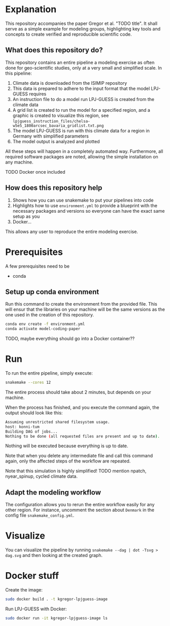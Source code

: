 # Explanation

This repository accompanies the paper Gregor et al. "TODO title". It shall serve as a simple example for modeling groups, highlighting key tools and concepts to create verified and reproducible scientific code.

## What does this repository do?

This repository contains an entire pipeline a modeling exercise as often done for geo-scientific studies, only at a very small and simplified scale.
In this pipeline:
1. Climate data is downloaded from the ISIMIP repository 
2. This data is prepared to adhere to the input format that the model LPJ-GUESS requires
3. An instruction file to do a model run LPJ-GUESS is created from the climate data
4. A grid list is created to run the model for a specified region, and a graphic is created to visualize this region, see `lpjguess_instruction_files/chelsa-w5e5_1800arcsec_bavaria_gridlist.txt.png`
4. The model LPJ-GUESS is run with this climate data for a region in Germany with simplified parameters
5. The model output is analyzed and plotted

All these steps will happen in a completely automated way.
Furthermore, all required software packages are noted, allowing the simple installation on any machine.

TODO Docker once included

## How does this repository help

1. Shows how you can use snakemake to put your pipelines into code
2. Highlights how to use `environment.yml` to provide a blueprint with the necessary packages and versions so everyone can have the exact same setup as you
3. Docker...

This allows any user to reproduce the entire modeling exercise.

# Prerequisites

A few prerequisites need to be
- conda

## Setup up conda environment

Run this command to create the environment from the provided file. This will ensur that the libraries on your machine will be the same versions as the one used in the creation of this repository.
```bash
conda env create -f environment.yml
conda activate model-coding-paper
```


TODO, maybe everything should go into a Docker container??


# Run

To run the entire pipeline, simply execute:
```bash
snakemake --cores 12
```
The entire process should take about 2 minutes, but depends on your machine.

When the process has finished, and you execute the command again, the output should look like this:
```bash
Assuming unrestricted shared filesystem usage.
host: konni-tum
Building DAG of jobs...
Nothing to be done (all requested files are present and up to date).
```
Nothing will be executed because everything is up to date.


Note that when you delete any intermediate file and call this command again, only the affected steps of the workflow are repeated.

Note that this simulation is highly simplified! TODO mention npatch, nyear_spinup, cycled climate data.

## Adapt the modeling workflow

The configuration allows you to rerun the entire workflow easily for any other region. For instance, uncomment the section about `Denmark` in the config file `snakemake_config.yml`.


# Visualize
You can visualize the pipeline by running `snakemake --dag | dot -Tsvg > dag.svg` and then looking at the created graph.



# Docker stuff

Create the image:
```bash
sudo docker build . -t kgregor-lpjguess-image
```

Run LPJ-GUESS with Docker:
```bash
sudo docker run -it kgregor-lpjguess-image ls
```